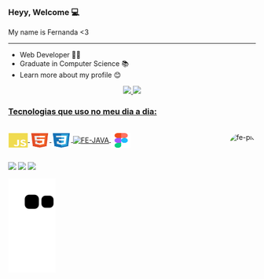 ### Heyy, Welcome 💻

<p>My name is Fernanda <3 </p>

 <hr>

<ul>
  <li>Web Developer 👩‍💻</li>
  <li>Graduate in Computer Science 📚</li>
  <li>Learn more about my profile 😊</li>

</ul>

<div align="center">
  <a href="https://github.com/FernandaBast">
  <img height="180em" src="https://github-readme-stats.vercel.app/api?username=FernandaBast&show_icons=true&theme=synthwave&include_all_commits=true&count_private=true"/>
  <img height="180em" src="https://github-readme-stats.vercel.app/api/top-langs/?username=FernandaBast&layout=compact&langs_count=7&theme=synthwave"/>
</div>

### Tecnologias que uso no meu dia a dia:
<div style="display: inline_block"><br>
  <img align="center" alt="FE-Js" height="30" width="40" src="https://raw.githubusercontent.com/devicons/devicon/master/icons/javascript/javascript-plain.svg">
  <img align="center" alt="FE-HTML" height="30" width="40" src="https://raw.githubusercontent.com/devicons/devicon/master/icons/html5/html5-original.svg">
  <img align="center" alt="FE-CSS" height="30" width="40" src="https://raw.githubusercontent.com/devicons/devicon/master/icons/css3/css3-original.svg">
  <img align="center" alt="FE-JAVA" height="30" width="40" src="https://cdn.jsdelivr.net/gh/devicons/devicon/icons/java/java-original.svg">
  <img align="center" alt="FE-FIGMA" height="30" width="40" src="https://raw.githubusercontent.com/devicons/devicon/master/icons/figma/figma-original.svg">
 
  <img align="right" alt="fe-pic" height="150" style="border-radius:50px;" src="https://www.google.com/url?sa=i&url=https%3A%2F%2Fwww.pngwing.com%2Fpt%2Ffree-png-dsizo&psig=AOvVaw1fQKgac6cW4pIjhBid5asZ&ust=1696941379064000&source=images&cd=vfe&opi=89978449&ved=0CBEQjRxqFwoTCJiE57L96IEDFQAAAAAdAAAAABAE">
</div>
  
 ##
  
<div> 
  <a href="https://instagram.com/_fesotsab_" target="_blank"><img src="https://img.shields.io/badge/-Instagram-%23E4405F?style=for-the-badge&logo=instagram&logoColor=white" target="_blank"></a>
  <a href = "mailto:feeh7815@gmail.com"><img src="https://img.shields.io/badge/-Gmail-%23333?style=for-the-badge&logo=gmail&logoColor=white" target="_blank"></a>
  <a href="https://www.linkedin.com/in/fernanda-santos-83b25916a" target="_blank"><img src="https://img.shields.io/badge/-LinkedIn-%230077B5?style=for-the-badge&logo=linkedin&logoColor=white" target="_blank"></a> 
   
  ![Snake animation](https://github.com/FernandaBast/FernandaBast/blob/output/github-contribution-grid-snake.svg)
  
</div>
  
